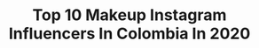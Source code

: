 ---
title: Top 10 Makeup Instagram Influencers In Colombia In 2020
description: >-
  Find top makeup Instagram influencers in Colombia in 2020. Most popular hashtags: #makeup #halloweenmakeup #colombia #makeupartist.
platform: Instagram
hits: 353
text_top: Identify the best Instagram accounts on inBeat.
text_bottom: inBeat holds 353 Instagram influencers like this in Colombia for you to work with.
profiles:
  - username: "makeupby.gisselle"
    fullname: >-
      Gisselle Elneser ✨ جيزيل النسر
    bio: >-
      Pro Makeup Artist & Beauty Educator. Cursos | Maquillaje Social | Novias. Collabs DM📥 Citas al: 3023315731 (Solo whatsapp) 📍Maicao - COLOMBIA✈️
    location: "Colombia"
    followers: 11092
    engagement: 954
    commentsToLikes: 1.121768
    id: ck5q3irqwkxfu0i11m3yog9xl
    verified: false
    hashtags: "#makeupartist, #ofrabeauties, #colombia, #morpheglamfam"
  - username: "sherlynlopezz"
    fullname: >-
      Sherlyn López 😍💃💘
    bio: >-
      -La Discapacidad es la capacidad de hacer las cosas diferentes😍💃🎶 -XX/X/XVIII😍👫 -@sherick_makeup_store -Publicidad al DM📩 -Tik tok: sherlynlop20😍
    location: "Colombia"
    followers: 27685
    engagement: 508
    commentsToLikes: 0.192414
    id: ck6tzp0t5b09m0j71qr5113py
    verified: false
    hashtags: "#aniversario12energyfashion, #tbt, #lamareachallenge"
  - username: "valeriahidalgomakeup"
    fullname: >-
      Valeria Hidalgo ✨
    bio: >-
      Cada día trato de mejorar y me gusta compartir mi proceso 💖 también dicto clases de makeup 🤓💄 Citas 👇🏼 @valeriahidalgo_makeup
    location: "Colombia"
    followers: 13386
    engagement: 774
    commentsToLikes: 0.165994
    id: ck5hjtkwqh86s0i11zrtooonk
    verified: false
    hashtags: "#halloweenmakeup, #editorialmakeup, #makeup, #pestan"
  - username: "fatimakeupstudio"
    fullname: >-
      FATIMA MOURTADA ♡
    bio: >-
      Pro Makeup Artist & Beauty Educator ✨Maquillaje social y de Novia ✨Cursos de maquillaje 📍Maicao-Colombia I travel✈️ Info📲 SOLO WHATSAPP 3233909200 ⤵️
    location: "Colombia"
    followers: 35525
    engagement: 637
    commentsToLikes: 0.042063
    id: ck15sfs30csp80i19bvsgdqqg
    verified: false
    hashtags: "#cutcrease, #halloween, #makeupreel, #makeup"
  - username: "cristinavivesj"
    fullname: >-
      Makeup • Beauty • Lifestyle
    bio: >-
      Make-up artist & Beauty Vlogger 💄Citas de maquillaje @makeupbycristinavives 💌 Cristinavives04@gmail.com 🍕FOOD
    location: "Colombia"
    followers: 33725
    engagement: 180
    commentsToLikes: 0.055478
    id: ck0tx48ijhubb0i19y9rokavw
    verified: false
    hashtags: "#makeuptutorial, #tutorialmaquillaje, #muasfeaturing, #makeupartist"
  - username: "adribeautyartist"
    fullname: >-
      ✨Adri Beauty Artist✨
    bio: >-
      🎓Certified Makeup Artist 🤍Beauty Blogger 📍#Barranquilla Información Servicios de Maquillaje y Cursos👇🏻
    location: "Colombia"
    followers: 13381
    engagement: 852
    commentsToLikes: 0.137053
    id: ckaoyngqii8us0i78s7n5ut7m
    verified: false
    hashtags: "#maquillajebarranquilla, #makeupartist, #maquilladora, #maquillaje"
  - username: "helenariot"
    fullname: >-
      🔗🔥 𝖍𝖊𝖑𝖊𝖓𝖆 𝐌 𝐔 𝐀🔥🔗
    bio: >-
      🔗Magical girl 🔗90s/ retro/avant garde🔗 Makeup artist 📍 Bogotá 🔥 ⤵️ Codigo de descuento @ttd_eye "helenariot" Último video en YouTube 👇
    location: "Colombia"
    followers: 9562
    engagement: 842
    commentsToLikes: 0.078063
    id: ck6u3hg3uxsyx0j71ojphefek
    verified: false
    hashtags: "#ttdeye, #colorfulmakeup, #egirlmakeup, #softgirlaesthetic"
  - username: "bymariajoserodriguez"
    fullname: >-
      Maria Jose Rodriguez
    bio: >-
      Makeup Artist | Hair | Academy 🔅La práctica hace la magia🔅 🔻Mi curso online de Eyeliner🔻
    location: "Colombia"
    followers: 23339
    engagement: 223
    commentsToLikes: 0.063340
    id: ck5hfmngfy7cg0i11axnpyvew
    verified: false
    hashtags: "#eyeliner, #krashmyhalloween, #31daysofhalloween, #halloweenmakeup"
  - username: "valemirallest"
    fullname: >-
      𝐌𝐈𝐑𝐀𝐋𝐋𝐄𝐒
    bio: >-
      MAKEUP ARTIST ART DIRECTION @vmirallesmua
    location: "Colombia"
    followers: 9382
    engagement: 1740
    commentsToLikes: 0.011028
    id: ck5pvbfiph2950i11uhrteyu2
    verified: false
    hashtags: "#passionistas"
  - username: "mariacamilaalba"
    fullname: >-
      Maria Camila Alba
    bio: >-
      Maraca Co founder @the.lunaticus Makeup @maracamakeup Maquilladora profesional mariacamilaalbah@gmail.com Inscríbete a la charla aquí ⬇️
    location: "Colombia"
    followers: 6938
    engagement: 1077
    commentsToLikes: 0.029409
    id: ck5bys0o2pqea0i11f6egfj0s
    verified: false
    hashtags: "#pride, #tb"
---